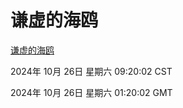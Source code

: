 # 谦虚的海鸥
[谦虚的海鸥](http://219.139.197.74:56308/qxdho/course/base/hotlink/index.php)

2024年 10月 26日 星期六 09:20:02 CST

2024年 10月 26日 星期六 01:20:02 GMT
